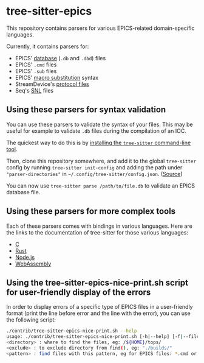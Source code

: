 # tree-sitter-epics

This repository contains parsers for various EPICS-related domain-specific
languages.

Currently, it contains parsers for:

- EPICS' [database] (`.db` and `.dbd`) files
- EPICS' `.cmd` files
- EPICS' `.sub` files
- EPICS' [macro substitution] syntax
- StreamDevice's [protocol files]
- Seq's [SNL] files

[database]: <https://docs.epics-controls.org/en/latest/appdevguide/databaseDefinition.html>
[macro substitution]: <https://docs.epics-controls.org/en/latest/appdevguide/databaseDefinition.html#macro-substitution>
[protocol files]: <https://paulscherrerinstitute.github.io/StreamDevice/protocol.html>
[SNL]: <https://www-csr.bessy.de/control/SoftDist/sequencer/Reference.html>

## Using these parsers for syntax validation

You can use these parsers to validate the syntax of your files. This may be
useful for example to validate `.db` files during the compilation of an IOC.

The quickest way to do this is by [installing the `tree-sitter` command-line
tool][cli-install].

[cli-install]: <https://tree-sitter.github.io/tree-sitter/creating-parsers#installation>

Then, clone this repository somewhere, and add it to the global `tree-sitter`
config by running `tree-sitter init-config` and adding the path under
`"parser-directories"` in `~/.config/tree-sitter/config.json`. ([Source])

[Source]: <https://tree-sitter.github.io/tree-sitter/syntax-highlighting#per-user-configuration>

You can now use `tree-sitter parse /path/to/file.db` to validate an EPICS
database file.

## Using these parsers for more complex tools

Each of these parsers comes with bindings in various languages. Here are the
links to the documentation of tree-sitter for those various languages:

- [C](https://tree-sitter.github.io/tree-sitter/using-parsers)
- [Rust](https://github.com/tree-sitter/tree-sitter/tree/master/lib/binding_rust)
- [Node.js](https://github.com/tree-sitter/node-tree-sitter)
- [WebAssembly](https://github.com/tree-sitter/tree-sitter/tree/master/lib/binding_web)

## Using the tree-sitter-epics-nice-print.sh script for user-friendly display of the errors

In order to display errors of a specific type of EPICS files in a user-friendly format (print the line before error and the line with the error), you can use the following script:
```sh
./contrib/tree-sitter-epics-nice-print.sh --help
usage: ./contrib/tree-sitter-epics-nice-print.sh [-h|--help] [-f|--files "$(find <directory> -not -path <exclude> -type f -name <pattern>)" : files to parse] [args...]
<directory> : where to find the files, eg: /${HOME}/tops/
<exclude> : to exclude directory from find(), eg: "./builds/"
<pattern> : find files with this pattern, eg for EPICS files: *.cmd or *.template or *.db or *.sub* or *.st or *.proto
```
